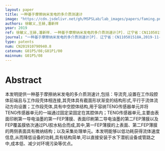 ```yaml
---
layout: paper
title: 一种基于摩擦纳米发电的多介质测速计
image: "https://cdn.jsdelivr.net/gh/MSPSLab/lab_images/papers/faming.png"
authors: 徐敏义,王赫,潘新祥
year: 2019
ref: 徐敏义,王赫,潘新祥. 一种基于摩擦纳米发电的多介质测速计[P]. 辽宁省：CN110501518A,2019-11-26
journal: "一种基于摩擦纳米发电的多介质测速计[P]. 辽宁省：CN110501518A,2019-11-26"
type: patents
num: CN201910790940.8
catenum: G01P5/08;G01P1/00
mainnum: G01P5/08
---
```


# Abstract

本发明提供一种基于摩擦纳米发电的多介质测速计,包括：导流壳,设置在工作段腔体前端且与工作段壳体相连接,其壳体具有截面形状渐变的结构形式,平行于流体流动方向设置；工作段壳体,具有中空腔体结构,用于容纳TENG传感器单元并将TENG传感器单元的一端通过固定梁固定在其腔体内；TENG传感器单元,主要由表面印刷第一导电油墨的第一FEP薄膜、表面印刷第二导电油墨的第二FEP薄膜以及FEP覆盖膜依次通过PU胶水粘合而成,其中,第一FEP薄膜的上表面、第二FEP薄膜的两侧表面具有微纳结构；以及采集处理单元。本发明能够以低功耗获得流体速度信息,从而降低设备的功耗,具有结构简单,可以直接安装于水下潜航设备或管路之中,成本低、减少对环境污染等优点。